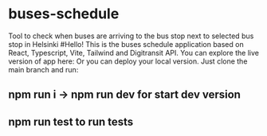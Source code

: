 # buses-schedule
Tool to check when buses are arriving to the bus stop next to selected bus stop in Helsinki
#Hello!
This is the buses schedule application based on React, Typescript, Vite, Tailwind and Digitransit API.
You can explore the live version of app here: [](https://buses-schedule.vercel.app/)
Or you can deploy your local version. Just clone the main branch and run: 
## npm run i -> npm run dev for start dev version
## npm run test to run tests
